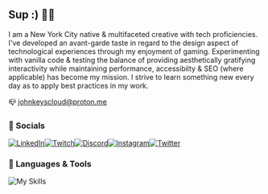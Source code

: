 ## Sup :) ✌🏽
I am a New York City native & multifaceted creative with tech proficiencies. I've developed an avant-garde taste in regard to the design aspect of technological experiences through my enjoyment of gaming. Experimenting with vanilla code & testing the balance of providing aesthetically gratifying interactivity while maintaining performance, accessibilty & SEO (where applicable) has become my mission. I strive to learn something new every day as to apply best practices in my work.

📪 [johnkeyscloud@proton.me](mailto:johnkeyscloud@proton.me?subject=[GitHub])



### 📱 Socials
[![LinkedIn](https://img.shields.io/badge/LinkedIn-0077B5?style=for-the-badge&logo=linkedin&logoColor=white)](https://www.linkedin.com/in/johnkeyscloud/)[![Twitch](https://img.shields.io/badge/Twitch-9146FF?style=for-the-badge&logo=twitch&logoColor=white)](https://www.twitch.tv/johnkeyscloud)[![Discord](https://img.shields.io/badge/Discord-7289DA?style=for-the-badge&logo=discord&logoColor=white)](https://discord.gg/sMuXrzpKv3)[![Instagram](https://img.shields.io/badge/Instagram-E4405F?style=for-the-badge&logo=instagram&logoColor=white)](https://www.instagram.com/johnkeyscloud/)[![Twitter](https://img.shields.io/badge/Twitter-1DA1F2?style=for-the-badge&logo=twitter&logoColor=white)](https://twitter.com/JohnKeysCloud)



### 🚀 Languages & Tools
![My Skills](https://skillicons.dev/icons?i=vscode,vim,js,html,css,bootstrap,jest,git,github,discord,webpack,nodejs)

